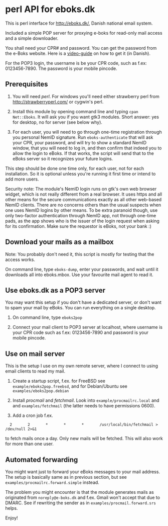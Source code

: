 perl API for eboks.dk
=====================

This is perl interface for http://eboks.dk/, Danish national email system. 

Included a simple POP server for proxying e-boks for read-only mail access
and a simple downloader.

You shall need your CPR# and password.
You can get the password from the e-Boks website. 
Here is a
[video-guide](http://www.e-boks.dk/help.aspx?pageid=db5a89a1-8530-418a-90e9-ff7f0713784a)
on how to get it (in Danish).

For the POP3 login, the username is be your CPR code, such as f.ex: 0123456-7890.
The password is your mobile pincode.

Prerequisites
-------------

1) You will need *perl*.  For windows you'll need either strawberry perl from
http://strawberryperl.com/ or cygwin's perl.

2) Install this module by opening command line and typing `cpan Net::Eboks`.
It will ask you if you want gtk3 modules. Short answer: yes for desktop, no for
server (see below why).

3) For each user, you will need to go through one-time registration through you
personal NemID signature. Run `eboks-authenticate` that will ask your CPR,
your password, and will try to show a standard NemID window, that you will need to
log in, and then confirm that indeed you to allow the login to eBoks. If that
works, the script will send that to the eBoks server so it recognizes your future
logins.

This step should be done one time only, for each user, not for each
installation.  So it is optional unless you're running it first time or intend
to add more users.

Security note: The module's NemID login runs on gtk's own web browser widget,
which is not really different from a real browser. It uses https and all other
means for the secure communications exactly as all other web-based NemID
clients. There are no concerns others than the usual suspects when one uses
NemID logins by other means. To be extra paranoid though, use only two-factor
authentication through NemID app, not through one-time pads, as the app shows
who is the issuer of the login request when asking for its confirmation.
Make sure the requestor is eBoks, not your bank :)

Download your mails as a mailbox
--------------------------------

Note: You probably don't need it, this script is mostly for testing that the access works.

On command line, type `eboks-dump`, enter your passwords, and wait until it downloads
all into eboks.mbox. Use your favourite mail agent to read it.

Use eboks.dk as a POP3 server
-----------------------------

You may want this setup if you don't have a dedicated server, or don't want
to spam your mail by eBoks. You can run everything on a single desktop.

1) On command line, type `eboks2pop`

2) Connect your mail client to POP3 server at localhost, where username is
your CPR code such as f.ex: 0123456-7890 and password is your mobile pincode.

Use on mail server
------------------

This is the setup I use on my own remote server, where I connect to using
email clients to read my mail.

1) Create a startup script, f.ex. for FreeBSD see `example/eboks2pop.freebsd`,
and for Debian/Ubuntu see `examples/eboks2pop.debian`

2) Install *procmail* and *fetchmail*. Look into `example/procmailrc.local` and
and `examples/fetchmail` (the latter needs to have permissions 0600). 

3) Add a cron job f.ex.

`  2       2       *       *       *       /usr/local/bin/fetchmail > /dev/null 2>&1`

to fetch mails once a day. Only new mails will be fetched. This will also work for 
more than one user.

Automated forwarding
--------------------

You might want just to forward your eBoks messages to your mail address.  The
setup is basically same as in previous section, but see
`examples/procmailrc.forward.simple` instead.

The problem you might encounter is that the module generates mails as
originated from `noreply@e-boks.dk` and f.ex. Gmail won't accept that due to
DMARC. See if rewriting the sender as in `examples/procmail.forward.srs` helps.

Enjoy!
